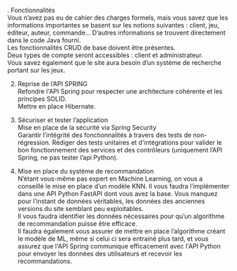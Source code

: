 . Fonctionnalités                
Vous n’avez pas eu de cahier des charges formels, mais vous savez que les informations importantes se basent sur les notions suivantes : client, jeu, éditeur, auteur, commande… D’autres informations se trouvent directement dans le code Java fourni.              
Les fonctionnalités CRUD de base doivent être présentes.              
Deux types de compte seront accessibles : client et administrateur.              
Vous savez également que le site aura besoin d’un système de recherche portant sur les jeux.  

2. Reprise de l’API SPRING                
Refondre l'API Spring pour respecter une architecture cohérente et les principes SOLID.              
Mettre en place Hibernate.      

3. Sécuriser et tester l’application                
Mise en place de la sécurité via Spring Security              
Garantir l’intégrité des fonctionnalités à travers des tests de non-régression. Rédiger des tests unitaires et d'intégrations pour valider le bon fonctionnement des services et des contrôleurs (uniquement l’API Spring, ne pas tester l’api Python).                  

4. Mise en place du système de recommandation                
N’étant vous-même pas expert en Machine Learning, on vous a conseillé le mise en place d’un modèle KNN. Il vous faudra l’implémenter dans une API Python FastAPI dont vous avez la base. Vous manquez pour l’instant de données véritables, les données des anciennes versions du site semblant peu exploitables.              
Il vous faudra identifier les données nécessaires pour qu’un algorithme de recommandation puisse être efficace.              
Il faudra également vous assurer de mettre en place l’algorithme créant le modèle de ML, même si celui ci sera entrainé plus tard, et vous assurez que l'API Spring communique efficacement avec l'API Python pour envoyer les données des utilisateurs et recevoir les recommandations.     
